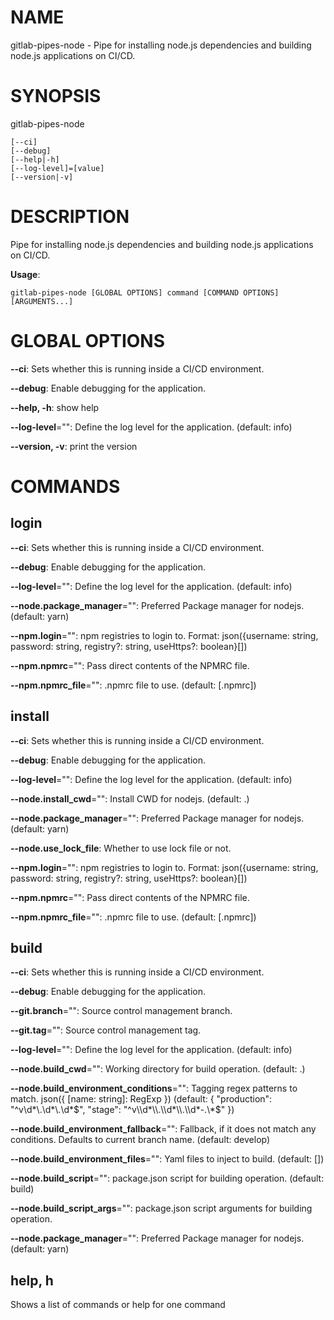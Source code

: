 <!-- clidocs -->

# NAME

gitlab-pipes-node - Pipe for installing node.js dependencies and building node.js applications on CI/CD.

# SYNOPSIS

gitlab-pipes-node

```
[--ci]
[--debug]
[--help|-h]
[--log-level]=[value]
[--version|-v]
```

# DESCRIPTION

Pipe for installing node.js dependencies and building node.js applications on CI/CD.

**Usage**:

```
gitlab-pipes-node [GLOBAL OPTIONS] command [COMMAND OPTIONS] [ARGUMENTS...]
```

# GLOBAL OPTIONS

**--ci**: Sets whether this is running inside a CI/CD environment.

**--debug**: Enable debugging for the application.

**--help, -h**: show help

**--log-level**="": Define the log level for the application. (default: info)

**--version, -v**: print the version

# COMMANDS

## login

**--ci**: Sets whether this is running inside a CI/CD environment.

**--debug**: Enable debugging for the application.

**--log-level**="": Define the log level for the application. (default: info)

**--node.package_manager**="": Preferred Package manager for nodejs. (default: yarn)

**--npm.login**="": npm registries to login to. Format: json({username: string, password: string, registry?: string, useHttps?: boolean}[])

**--npm.npmrc**="": Pass direct contents of the NPMRC file.

**--npm.npmrc_file**="": .npmrc file to use. (default: [.npmrc])

## install

**--ci**: Sets whether this is running inside a CI/CD environment.

**--debug**: Enable debugging for the application.

**--log-level**="": Define the log level for the application. (default: info)

**--node.install_cwd**="": Install CWD for nodejs. (default: .)

**--node.package_manager**="": Preferred Package manager for nodejs. (default: yarn)

**--node.use_lock_file**: Whether to use lock file or not.

**--npm.login**="": npm registries to login to. Format: json({username: string, password: string, registry?: string, useHttps?: boolean}[])

**--npm.npmrc**="": Pass direct contents of the NPMRC file.

**--npm.npmrc_file**="": .npmrc file to use. (default: [.npmrc])

## build

**--ci**: Sets whether this is running inside a CI/CD environment.

**--debug**: Enable debugging for the application.

**--git.branch**="": Source control management branch.

**--git.tag**="": Source control management tag.

**--log-level**="": Define the log level for the application. (default: info)

**--node.build_cwd**="": Working directory for build operation. (default: .)

**--node.build_environment_conditions**="": Tagging regex patterns to match. json({ [name: string]: RegExp }) (default: { "production": "^v\\d*\\.\\d*\\.\\d*$", "stage": "^v\\d*\\.\\d*\\.\\d*-.\*$" })

**--node.build_environment_fallback**="": Fallback, if it does not match any conditions. Defaults to current branch name. (default: develop)

**--node.build_environment_files**="": Yaml files to inject to build. (default: [])

**--node.build_script**="": package.json script for building operation. (default: build)

**--node.build_script_args**="": package.json script arguments for building operation.

**--node.package_manager**="": Preferred Package manager for nodejs. (default: yarn)

## help, h

Shows a list of commands or help for one command

<!-- clidocsstop -->
